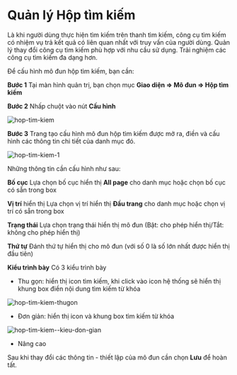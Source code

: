 # Quản lý Hộp tìm kiếm

Là khi người dùng thực hiện tìm kiếm trên thanh tìm kiếm, công cụ tìm kiếm có nhiệm vụ trả kết quả có liên quan nhất với truy vấn của người dùng. Quản lý thay đổi công cụ tìm kiếm phù hợp với nhu cầu sử dụng. Trải nghiệm các công cụ tìm kiếm đa dạng hơn.

Để cấu hình mô đun hộp tìm kiếm, bạn cần:

**Bước 1** Tại màn hình quản trị, bạn chọn mục **Giao diện => Mô đun => Hộp tìm kiếm**

**Bước 2** Nhấp chuột vào nút **Cấu hình**

![hop-tim-kiem]({{site.baseurl}}/../media/data/news/2022/hdsd-pisale/hop-tim-kiem.jpg)

**Bước 3** Trang tạo cấu hình mô đun hộp tìm kiếm được mở ra, điền và cấu hình các thông tin chi tiết của danh mục đó.

![hop-tim-kiem-1]({{site.baseurl}}/../media/data/news/2022/hdsd-pisale/hop-tim-kiem-1.jpg)

Những thông tin cần cấu hình như sau:

**Bố cục** Lựa chọn bố cục hiển thị **All page** cho danh mục hoặc chọn bố cục có sẵn trong box

**Vị trí** hiển thị Lựa chọn vị trí hiển thị **Đầu trang** cho danh mục hoặc chọn vị trí có sẵn trong box

**Trạng thái** Lựa chọn trạng thái hiển thị mô đun (Bật: cho phép hiển thị/Tắt: không cho phép hiển thị)

**Thứ tự** Đánh thứ tự hiển thị cho mô đun (với số 0 là số lớn nhất được hiển thị đầu tiên)

**Kiểu trình bày** Có 3 kiểu trình bày

- Thu gọn: hiển thị icon tìm kiếm, khi click vào icon hệ thống sẽ hiển thị khung box điền nội dung tìm kiếm từ khóa

![hop-tim-kiem-thugon]({{site.baseurl}}/../media/data/news/2022/hdsd-pisale/hop-tim-kiem-thugon.jpg)

- Đơn giản: hiển thị icon và khung box tìm kiếm từ khóa

![hop-tim-kiem--kieu-don-gian]({{site.baseurl}}/../media/data/news/2022/hdsd-pisale/hop-tim-kiem--kieu-don-gian.jpg)

- Nâng cao

Sau khi thay đổi các thông tin - thiết lập của mô đun cần chọn **Lưu** để hoàn tất.

